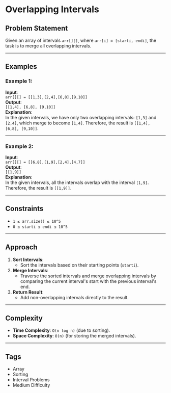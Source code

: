 # Overlapping Intervals

## Problem Statement
Given an array of intervals `arr[][]`, where `arr[i] = [starti, endi]`, the task is to merge all overlapping intervals.

---

## Examples

### Example 1:
**Input**:  
`arr[][] = [[1,3],[2,4],[6,8],[9,10]]`  
**Output**:  
`[[1,4], [6,8], [9,10]]`  
**Explanation**:  
In the given intervals, we have only two overlapping intervals: `[1,3]` and `[2,4]`, which merge to become `[1,4]`. Therefore, the result is `[[1,4], [6,8], [9,10]]`.

---

### Example 2:
**Input**:  
`arr[][] = [[6,8],[1,9],[2,4],[4,7]]`  
**Output**:  
`[[1,9]]`  
**Explanation**:  
In the given intervals, all the intervals overlap with the interval `[1,9]`. Therefore, the result is `[[1,9]]`.

---

## Constraints
- `1 ≤ arr.size() ≤ 10^5`
- `0 ≤ starti ≤ endi ≤ 10^5`

---

## Approach
1. **Sort Intervals**:  
   - Sort the intervals based on their starting points (`starti`).
2. **Merge Intervals**:  
   - Traverse the sorted intervals and merge overlapping intervals by comparing the current interval's start with the previous interval's end.
3. **Return Result**:  
   - Add non-overlapping intervals directly to the result.

---

## Complexity
- **Time Complexity**: `O(n log n)` (due to sorting).
- **Space Complexity**: `O(n)` (for storing the merged intervals).

---

## Tags
- Array
- Sorting
- Interval Problems
- Medium Difficulty